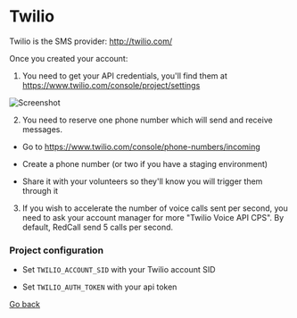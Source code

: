# Twilio

Twilio is the SMS provider: http://twilio.com/

Once you created your account:

1) You need to get your API credentials, you'll find them at https://www.twilio.com/console/project/settings

![Screenshot](10/01.png)

2) You need to reserve one phone number which will send and receive messages. 

- Go to https://www.twilio.com/console/phone-numbers/incoming

- Create a phone number (or two if you have a staging environment)

- Share it with your volunteers so they'll know you will trigger them through it

3) If you wish to accelerate the number of voice calls sent per second, you need to ask your account manager for more "Twilio Voice API CPS". By default, RedCall send 5 calls per second.

### Project configuration

- Set `TWILIO_ACCOUNT_SID` with your Twilio account SID

- Set `TWILIO_AUTH_TOKEN` with your api token

[Go back](../../README.md)

